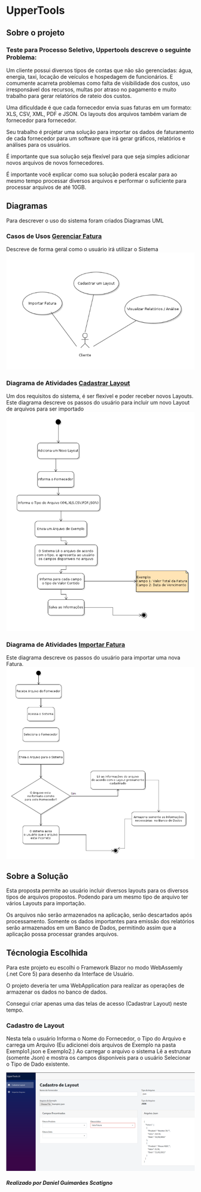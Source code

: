 # UpperTools

## Sobre o projeto
### Teste para Processo Seletivo, Uppertools descreve o seguinte Problema:
Um cliente possui diversos tipos de contas que não são gerenciadas: água, energia, taxi, locação de veículos e hospedagem de funcionários. E comumente acarreta problemas como falta de visibilidade dos custos, uso irresponsável dos recursos, multas por atraso no pagamento e muito trabalho para gerar relatórios de rateio dos custos.

Uma dificuldade é que cada fornecedor envia suas faturas em um formato: XLS, CSV, XML, PDF e JSON. Os layouts dos arquivos também variam de fornecedor para fornecedor.

Seu trabalho é projetar uma solução para importar os dados de faturamento de cada fornecedor para um software que irá gerar gráficos, relatórios e análises para os usuários.

É importante que sua solução seja flexível para que seja simples adicionar novos arquivos de novos fornecedores.

É importante você explicar como sua solução poderá escalar para ao mesmo tempo processar diversos arquivos e performar o suficiente para processar arquivos de até 10GB.


## Diagramas
Para descrever o uso do sistema foram criados Diagramas UML


###  Casos de Usos [Gerenciar Fatura](GerenciarFaturas.png) 
Descreve de forma geral como o usuário irá utilizar o Sistema
![alt text](GerenciarFaturas.png)

###  Diagrama de Atividades [Cadastrar Layout](CadastrarLayout.png) 
Um dos requisitos do sistema, é ser flexivel e poder receber novos Layouts. Este diagrama descreve os passos do usuário para incluir um novo Layout de arquivos para ser importado
![alt text](CadastrarLayout.png)

###  Diagrama de Atividades [Importar Fatura](ImportarFatura.png) 
Este diagrama descreve os passos do usuário para importar uma nova Fatura.
![alt text](ImportarFatura.png)


## Sobre a Solução
Esta proposta permite ao usuário incluir diversos layouts para os diversos tipos de arquivos propostos. Podendo para um mesmo tipo de arquivo ter vários Layouts para importação.

Os arquivos não serão armazenados na aplicação, serão descartados após processamento. Somente os dados importantes para emissão dos relatórios serão armazenados em um Banco de Dados, permitindo assim que a aplicação possa processar grandes arquivos.

## Técnologia Escolhida
Para este projeto eu escolhi o Framework Blazor no modo WebAssemly (.net Core 5) 
para desenho da Interface de Usuário. 

O projeto deveria ter uma WebApplication para realizar as operações de armazenar os dados no banco de dados.

Consegui criar apenas uma das telas de acesso (Cadastrar Layout) neste tempo.

### Cadastro de Layout
Nesta tela o usuário Informa o Nome do Fornecedor, o Tipo do Arquivo e carrega um Arquivo
(Eu adicionei dois arquivos de Exemplo na pasta Exemplo1.json e Exemplo2.)
Ao carregar o arquivo o sistema Lê a estrutura (somente Json) e mostra os campos disponíveis para o usuário Selecionar o Tipo de Dado existente.

![alt text](TelaCadastrodeLayout.png)



##### Realizado por Daniel Guimarães Scatigno